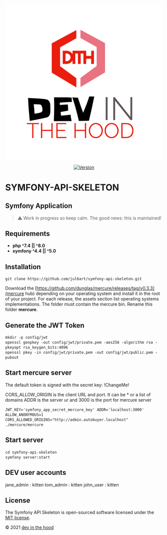 <p align="center">
    <a href="https://devinthehood.com"><img src="https://github.com/jul6art/symfony-skeleton/blob/master/assets/img/devinthehood.png?raw=true" alt="logo dev in the hood"></a>
</p>

<p align="center">
    <a href="https://github.com/devinthehood/jul6art/symfony-api-skeleton" target="_blank"><img src="https://img.shields.io/static/v1?label=stable&message=v1+coming+soon&color=orange" alt="Version"></a>
</p>

SYMFONY-API-SKELETON
====================
Symfony Application
-------------------

> :warning: Work in progress so keep calm. The good news: this is maintained!

Requirements
------------

* **php ^7.4 || ^8.0**
* **symfony ^4.4 || ^5.0**

Installation
------------

```console
git clone https://github.com/jul6art/symfony-api-skeleton.git
```

Download the [https://github.com/dunglas/mercure/releases/tag/v0.3.3](mercure hub) depending on your operating system and install it in the root of your project. 
For each release, the assets section list operating systems implementations. The folder must contain the mercure bin. Rename this folder **mercure**.

Generate the JWT Token
----------------------

```console
mkdir -p config/jwt
openssl genpkey -out config/jwt/private.pem -aes256 -algorithm rsa -pkeyopt rsa_keygen_bits:4096
openssl pkey -in config/jwt/private.pem -out config/jwt/public.pem -pubout
```

Start mercure server
--------------------

The default token is signed with the secret key: !ChangeMe!

CORS_ALLOW_ORIGIN is the client URL and port. It can be * or a list of domains
ADDR is the server ur and 3000 is the port for mercure server

```console
JWT_KEY='symfony_app_secret_mercure_key' ADDR='localhost:3000' ALLOW_ANONYMOUS=1 CORS_ALLOWED_ORIGINS="http://admin.autobuyer.localhost" ./mercure/mercure
```

Start server
------------

```console
cd symfony-api-skeleton
symfony server:start
```

DEV user accounts
-----------------

jane_admin : kitten
tom_admin : kitten
john_user : kitten

License
-------

The Symfony API Skeleton is open-sourced software licensed under the [MIT license](https://opensource.org/licenses/MIT).

&copy; 2021 [dev in the hood](https://devinthehood.com)

